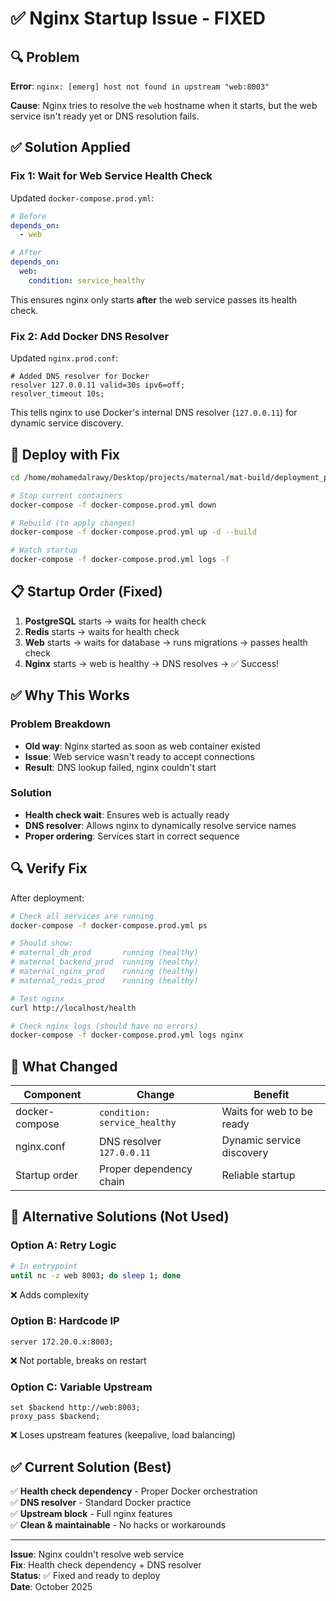 # ✅ Nginx Startup Issue - FIXED

## 🔍 Problem

**Error**: `nginx: [emerg] host not found in upstream "web:8003"`

**Cause**: Nginx tries to resolve the `web` hostname when it starts, but the web service isn't ready yet or DNS resolution fails.

## ✅ Solution Applied

### Fix 1: Wait for Web Service Health Check

Updated `docker-compose.prod.yml`:

```yaml
# Before
depends_on:
  - web

# After
depends_on:
  web:
    condition: service_healthy
```

This ensures nginx only starts **after** the web service passes its health check.

### Fix 2: Add Docker DNS Resolver

Updated `nginx.prod.conf`:

```nginx
# Added DNS resolver for Docker
resolver 127.0.0.11 valid=30s ipv6=off;
resolver_timeout 10s;
```

This tells nginx to use Docker's internal DNS resolver (`127.0.0.11`) for dynamic service discovery.

## 🚀 Deploy with Fix

```bash
cd /home/mohamedalrawy/Desktop/projects/maternal/mat-build/deployment_package

# Stop current containers
docker-compose -f docker-compose.prod.yml down

# Rebuild (to apply changes)
docker-compose -f docker-compose.prod.yml up -d --build

# Watch startup
docker-compose -f docker-compose.prod.yml logs -f
```

## 📋 Startup Order (Fixed)

1. **PostgreSQL** starts → waits for health check
2. **Redis** starts → waits for health check  
3. **Web** starts → waits for database → runs migrations → passes health check
4. **Nginx** starts → web is healthy → DNS resolves → ✅ Success!

## ✅ Why This Works

### Problem Breakdown
- **Old way**: Nginx started as soon as web container existed
- **Issue**: Web service wasn't ready to accept connections
- **Result**: DNS lookup failed, nginx couldn't start

### Solution
- **Health check wait**: Ensures web is actually ready
- **DNS resolver**: Allows nginx to dynamically resolve service names
- **Proper ordering**: Services start in correct sequence

## 🔍 Verify Fix

After deployment:

```bash
# Check all services are running
docker-compose -f docker-compose.prod.yml ps

# Should show:
# maternal_db_prod       running (healthy)
# maternal_backend_prod  running (healthy)
# maternal_nginx_prod    running (healthy)
# maternal_redis_prod    running (healthy)

# Test nginx
curl http://localhost/health

# Check nginx logs (should have no errors)
docker-compose -f docker-compose.prod.yml logs nginx
```

## 🎯 What Changed

| Component | Change | Benefit |
|-----------|--------|---------|
| docker-compose | `condition: service_healthy` | Waits for web to be ready |
| nginx.conf | DNS resolver `127.0.0.11` | Dynamic service discovery |
| Startup order | Proper dependency chain | Reliable startup |

## 📝 Alternative Solutions (Not Used)

### Option A: Retry Logic
```bash
# In entrypoint
until nc -z web 8003; do sleep 1; done
```
❌ Adds complexity

### Option B: Hardcode IP
```nginx
server 172.20.0.x:8003;
```
❌ Not portable, breaks on restart

### Option C: Variable Upstream
```nginx
set $backend http://web:8003;
proxy_pass $backend;
```
❌ Loses upstream features (keepalive, load balancing)

## ✅ Current Solution (Best)

✅ **Health check dependency** - Proper Docker orchestration  
✅ **DNS resolver** - Standard Docker practice  
✅ **Upstream block** - Full nginx features  
✅ **Clean & maintainable** - No hacks or workarounds

---

**Issue**: Nginx couldn't resolve web service  
**Fix**: Health check dependency + DNS resolver  
**Status**: ✅ Fixed and ready to deploy  
**Date**: October 2025

